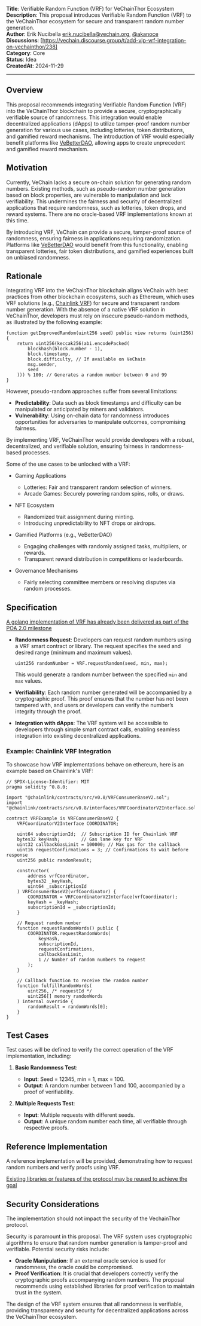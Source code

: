 **Title**: Verifiable Random Function (VRF) for VeChainThor Ecosystem  
**Description**: This proposal introduces Verifiable Random Function (VRF) to the VeChainThor ecosystem for secure and transparent random number generation.  
**Author**: Erik Nucibella <erik.nucibella@vechain.org>, [@akanoce](https://github.com/akanoce)  
**Discussions**: [https://vechain.discourse.group/t/add-vip-vrf-integration-on-vechainthor/238]  
**Category**: Core  
**Status**: Idea  
**CreatedAt**: 2024-11-29

---

## Overview

This proposal recommends integrating Verifiable Random Function (VRF) into the VeChainThor blockchain to provide a secure, cryptographically verifiable source of randomness. This integration would enable decentralized applications (dApps) to utilize tamper-proof random number generation for various use cases, including lotteries, token distributions, and gamified reward mechanisms. The introduction of VRF would especially benefit platforms like [VeBetterDAO](https://vebetter.com), allowing apps to create unprecedent and gamified reward mechanism.

## Motivation

Currently, VeChain lacks a secure on-chain solution for generating random numbers. Existing methods, such as pseudo-random number generation based on block properties, are vulnerable to manipulation and lack verifiability. This undermines the fairness and security of decentralized applications that require randomness, such as lotteries, token drops, and reward systems. There are no oracle-based VRF implementations known at this time.

By introducing VRF, VeChain can provide a secure, tamper-proof source of randomness, ensuring fairness in applications requiring randomization. Platforms like [VeBetterDAO](https://vebetter.com) would benefit from this functionality, enabling transparent lotteries, fair token distributions, and gamified experiences built on unbiased randomness.

## Rationale

Integrating VRF into the VeChainThor blockchain aligns VeChain with best practices from other blockchain ecosystems, such as Ethereum, which uses VRF solutions (e.g., [Chainlink VRF](https://docs.chain.link/vrf)) for secure and transparent random number generation. With the absence of a native VRF solution in VeChainThor, developers must rely on insecure pseudo-random methods, as illustrated by the following example:

```solidity
function getImprovedRandom(uint256 seed) public view returns (uint256) {
    return uint256(keccak256(abi.encodePacked(
        blockhash(block.number - 1),
        block.timestamp,
        block.difficulty, // If available on VeChain
        msg.sender,
        seed
    ))) % 100; // Generates a random number between 0 and 99
}
```

However, pseudo-random approaches suffer from several limitations:

- **Predictability**: Data such as block timestamps and difficulty can be manipulated or anticipated by miners and validators.
- **Vulnerability**: Using on-chain data for randomness introduces opportunities for adversaries to manipulate outcomes, compromising fairness.

By implementing VRF, VeChainThor would provide developers with a robust, decentralized, and verifiable solution, ensuring fairness in randomness-based processes.

Some of the use cases to be unlocked with a VRF:

- Gaming Applications

  - Lotteries: Fair and transparent random selection of winners.
  - Arcade Games: Securely powering random spins, rolls, or draws.

- NFT Ecosystem

  - Randomized trait assignment during minting.
  - Introducing unpredictability to NFT drops or airdrops.

- Gamified Platforms (e.g., VeBetterDAO)

  - Engaging challenges with randomly assigned tasks, multipliers, or rewards.
  - Transparent reward distribution in competitions or leaderboards.

- Governance Mechanisms
  - Fairly selecting committee members or resolving disputes via random processes.

## Specification

[A golang implementation of VRF has already been delivered as part of the POA 2.0 milestone](https://abyteahead.medium.com/poa-2-0-vechains-verifiable-random-function-library-in-golang-5582268d073b)

- **Randomness Request**: Developers can request random numbers using a VRF smart contract or library. The request specifies the seed and desired range (minimum and maximum values).

  ```solidity
  uint256 randomNumber = VRF.requestRandom(seed, min, max);
  ```

  This would generate a random number between the specified `min` and `max` values.

- **Verifiability**: Each random number generated will be accompanied by a cryptographic proof. This proof ensures that the number has not been tampered with, and users or developers can verify the number’s integrity through the proof.

- **Integration with dApps**: The VRF system will be accessible to developers through simple smart contract calls, enabling seamless integration into existing decentralized applications.

### Example: Chainlink VRF Integration

To showcase how VRF implementations behave on ethereum, here is an example based on Chainlink's VRF:

```solidity
// SPDX-License-Identifier: MIT
pragma solidity ^0.8.0;

import "@chainlink/contracts/src/v0.8/VRFConsumerBaseV2.sol";
import "@chainlink/contracts/src/v0.8/interfaces/VRFCoordinatorV2Interface.sol";

contract VRFExample is VRFConsumerBaseV2 {
    VRFCoordinatorV2Interface COORDINATOR;

    uint64 subscriptionId;  // Subscription ID for Chainlink VRF
    bytes32 keyHash;        // Gas lane key for VRF
    uint32 callbackGasLimit = 100000; // Max gas for the callback
    uint16 requestConfirmations = 3; // Confirmations to wait before response
    uint256 public randomResult;

    constructor(
        address vrfCoordinator,
        bytes32 _keyHash,
        uint64 _subscriptionId
    ) VRFConsumerBaseV2(vrfCoordinator) {
        COORDINATOR = VRFCoordinatorV2Interface(vrfCoordinator);
        keyHash = _keyHash;
        subscriptionId = _subscriptionId;
    }

    // Request random number
    function requestRandomWords() public {
        COORDINATOR.requestRandomWords(
            keyHash,
            subscriptionId,
            requestConfirmations,
            callbackGasLimit,
            1 // Number of random numbers to request
        );
    }

    // Callback function to receive the random number
    function fulfillRandomWords(
        uint256, /* requestId */
        uint256[] memory randomWords
    ) internal override {
        randomResult = randomWords[0];
    }
}
```

## Test Cases

Test cases will be defined to verify the correct operation of the VRF implementation, including:

1. **Basic Randomness Test**:

   - **Input**: Seed = 12345, min = 1, max = 100.
   - **Output**: A random number between 1 and 100, accompanied by a proof of verifiability.

2. **Multiple Requests Test**:
   - **Input**: Multiple requests with different seeds.
   - **Output**: A unique random number each time, all verifiable through respective proofs.

## Reference Implementation

A reference implementation will be provided, demonstrating how to request random numbers and verify proofs using VRF.

[Existing libraries or features of the protocol may be reused to achieve the goal](https://abyteahead.medium.com/poa-2-0-vechains-verifiable-random-function-library-in-golang-5582268d073b)

## Security Considerations

The implementation should not impact the security of the VechainThor protocol.

Security is paramount in this proposal. The VRF system uses cryptographic algorithms to ensure that random number generation is tamper-proof and verifiable. Potential security risks include:

- **Oracle Manipulation**: If an external oracle service is used for randomness, the oracle could be compromised.
- **Proof Verification**: It is crucial that developers correctly verify the cryptographic proofs accompanying random numbers. The proposal recommends using established libraries for proof verification to maintain trust in the system.

The design of the VRF system ensures that all randomness is verifiable, providing transparency and security for decentralized applications across the VeChainThor ecosystem.
